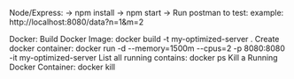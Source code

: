Node/Express:
-> npm install
-> npm start
-> Run postman to test:
example: http://localhost:8080/data?n=1&m=2

Docker:
Build Docker Image: docker build -t my-optimized-server .
Create docker container: docker run -d --memory=1500m --cpus=2 -p 8080:8080 -it my-optimized-server
List all running contains: docker ps
Kill a Running Docker Container: docker kill <cotaierid>
